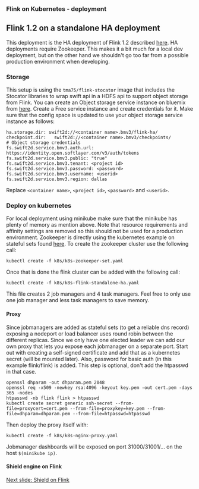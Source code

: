 ### Flink on Kubernetes - deployment

## Flink 1.2 on a standalone HA deployment
This deployment is the HA deployment of Flink 1.2 described [here](https://ci.apache.org/projects/flink/flink-docs-release-1.2/setup/jobmanager_high_availability.html#configuration). HA deployments require Zookeeper. This makes it a bit much for a local dev deployment, but on the other hand we shouldn't go too far from a possible production environment when developing.
### Storage
This setup is using the `tma75/flink-stocator` image that includes the Stocator libraries to wrap swift api in a HDFS api to support object storage from Flink.
You can create an Object storage service instance on bluemix from [here](https://console.ng.bluemix.net/catalog/services/object-storage). Create a Free service instance and create credentials for it.
Make sure that the config space is updated to use your object storage service instance as follows:
```
ha.storage.dir: swift2d://<container name>.bmv3/flink-ha/
checkpoint.dir:   swift2d://<container name>.bmv3/checkpoints/
# Object storage credentials
fs.swift2d.service.bmv3.auth.url: https://identity.open.softlayer.com/v3/auth/tokens
fs.swift2d.service.bmv3.public: "true"
fs.swift2d.service.bmv3.tenant: <project id>
fs.swift2d.service.bmv3.password: <password>
fs.swift2d.service.bmv3.username: <userid>
fs.swift2d.service.bmv3.region: dallas
```
Replace `<container name>`, `<project id>`, `<password>` and `<userid>`.
### Deploy on kubernetes
For local deployment using minikube make sure that the minikube has plenty of memory as mention above. Note that resource requirements and affinity settings are removed so this should not be used for a production environment. Zookeeper is directly using the kubernetes example on stateful sets found [here](https://github.com/kubernetes/contrib/tree/master/statefulsets/zookeeper).
To create the zookeeper cluster use the following call:
```
kubectl create -f k8s/k8s-zookeeper-set.yaml
```
Once that is done the flink cluster can be added with the following call:
```
kubectl create -f k8s/k8s-flink-standalone-ha.yaml
```
This file creates 2 job managers and 4 task managers. Feel free to only use one job manager and less task managers to save memory.
#### Proxy
Since jobmanagers are added as stateful sets (to get a reliable dns record) exposing a nodeport or load balancer uses round robin between the different replicas. Since we only have one elected leader we can add our own proxy that lets you expose each jobmanager on a separate port. Start out with creating a self-signed certificate and add that as a kubernetes secret (will be mounted later). Also, password for basic auth (in this example flink/flink) is added. This step is optional, don't add the htpasswd in that case.
```
openssl dhparam -out dhparam.pem 2048
openssl req -x509 -newkey rsa:4096 -keyout key.pem -out cert.pem -days 365 -nodes
htpasswd -nb flink flink > htpasswd
kubectl create secret generic ssh-secret --from-file=proxycert=cert.pem --from-file=proxykey=key.pem --from-file=dhparam=dhparam.pem --from-file=htpasswd=htpasswd
```
Then deploy the proxy itself with:
```
kubectl create -f k8s/k8s-nginx-proxy.yaml
```
Jobmanager dashboards will be exposed on port 31000/31001/... on the host `$(minikube ip)`.


#### Shield engine on Flink

[Next slide: Shield on Flink](ShieldOnFlink.md)
